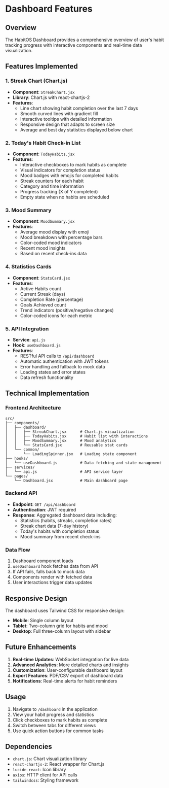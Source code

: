 # Dashboard Features

## Overview

The HabitOS Dashboard provides a comprehensive overview of user's habit tracking progress with interactive components and real-time data visualization.

## Features Implemented

### 1. Streak Chart (Chart.js)

- **Component**: `StreakChart.jsx`
- **Library**: Chart.js with react-chartjs-2
- **Features**:
  - Line chart showing habit completion over the last 7 days
  - Smooth curved lines with gradient fill
  - Interactive tooltips with detailed information
  - Responsive design that adapts to screen size
  - Average and best day statistics displayed below chart

### 2. Today's Habit Check-in List

- **Component**: `TodayHabits.jsx`
- **Features**:
  - Interactive checkboxes to mark habits as complete
  - Visual indicators for completion status
  - Mood badges with emojis for completed habits
  - Streak counters for each habit
  - Category and time information
  - Progress tracking (X of Y completed)
  - Empty state when no habits are scheduled

### 3. Mood Summary

- **Component**: `MoodSummary.jsx`
- **Features**:
  - Average mood display with emoji
  - Mood breakdown with percentage bars
  - Color-coded mood indicators
  - Recent mood insights
  - Based on recent check-ins data

### 4. Statistics Cards

- **Component**: `StatsCard.jsx`
- **Features**:
  - Active Habits count
  - Current Streak (days)
  - Completion Rate (percentage)
  - Goals Achieved count
  - Trend indicators (positive/negative changes)
  - Color-coded icons for each metric

### 5. API Integration

- **Service**: `api.js`
- **Hook**: `useDashboard.js`
- **Features**:
  - RESTful API calls to `/api/dashboard`
  - Automatic authentication with JWT tokens
  - Error handling and fallback to mock data
  - Loading states and error states
  - Data refresh functionality

## Technical Implementation

### Frontend Architecture

```
src/
├── components/
│   ├── dashboard/
│   │   ├── StreakChart.jsx      # Chart.js visualization
│   │   ├── TodayHabits.jsx      # Habit list with interactions
│   │   ├── MoodSummary.jsx      # Mood analytics
│   │   └── StatsCard.jsx        # Reusable stat cards
│   └── common/
│       └── LoadingSpinner.jsx   # Loading state component
├── hooks/
│   └── useDashboard.js          # Data fetching and state management
├── services/
│   └── api.js                   # API service layer
└── pages/
    └── Dashboard.jsx            # Main dashboard page
```

### Backend API

- **Endpoint**: `GET /api/dashboard`
- **Authentication**: JWT required
- **Response**: Aggregated dashboard data including:
  - Statistics (habits, streaks, completion rates)
  - Streak chart data (7-day history)
  - Today's habits with completion status
  - Mood summary from recent check-ins

### Data Flow

1. Dashboard component loads
2. `useDashboard` hook fetches data from API
3. If API fails, falls back to mock data
4. Components render with fetched data
5. User interactions trigger data updates

## Responsive Design

The dashboard uses Tailwind CSS for responsive design:

- **Mobile**: Single column layout
- **Tablet**: Two-column grid for habits and mood
- **Desktop**: Full three-column layout with sidebar

## Future Enhancements

1. **Real-time Updates**: WebSocket integration for live data
2. **Advanced Analytics**: More detailed charts and insights
3. **Customization**: User-configurable dashboard layout
4. **Export Features**: PDF/CSV export of dashboard data
5. **Notifications**: Real-time alerts for habit reminders

## Usage

1. Navigate to `/dashboard` in the application
2. View your habit progress and statistics
3. Click checkboxes to mark habits as complete
4. Switch between tabs for different views
5. Use quick action buttons for common tasks

## Dependencies

- `chart.js`: Chart visualization library
- `react-chartjs-2`: React wrapper for Chart.js
- `lucide-react`: Icon library
- `axios`: HTTP client for API calls
- `tailwindcss`: Styling framework
